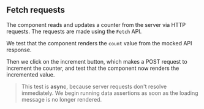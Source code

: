 ## Fetch requests

The component reads and updates a counter from the server via HTTP requests. The requests are made using the `Fetch` API.

We test that the component renders the `count` value from the mocked API response.

Then we click on the increment button, which makes a POST request to increment the counter, and test that the component now renders the incremented value.

> This test is **async**, because server requests don't resolve immediately. We begin running data assertions as soon as the loading message is no longer rendered.
